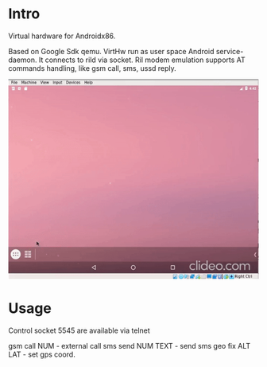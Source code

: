 # Intro

Virtual hardware for Androidx86.

Based on Google Sdk qemu. VirtHw run as user space Android service-daemon. It connects to rild via socket. Ril modem emulation supports AT commands handling, like gsm call, sms, ussd reply.

![](gif/example.gif)


# Usage
Control socket 5545 are available via telnet

gsm call NUM - external call
sms send NUM TEXT - send sms
geo fix ALT LAT - set gps coord.

